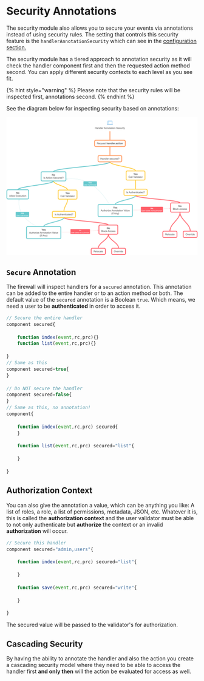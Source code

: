 # Security Annotations

The security module also allows you to secure your events via annotations instead of using security rules.  The setting that controls this security feature is the `handlerAnnotationSecurity` which can see in the [configuration section.](../getting-started/first-chapter/#annotation-security)

The security module has a tiered approach to annotation security as it will check the handler component first and then the requested action method second.  You can apply different security contexts to each level as you see fit.

{% hint style="warning" %}
Please note that the security rules will be inspected first, annotations second.
{% endhint %}

See the diagram below for inspecting security based on annotations:

![Annotation based security](../.gitbook/assets/annotationprocess.png)

## `Secure` Annotation

The firewall will inspect handlers for a `secured` annotation. This annotation can be added to the entire handler or to an action method or both. The default value of the `secured` annotation is a Boolean `true`. Which means, we need a user to be **authenticated** in order to access it.

```javascript
// Secure the entire handler
component secured{

	function index(event,rc,prc){}
	function list(event,rc,prc){}

}
// Same as this
component secured=true{
}

// Do NOT secure the handler
component secured=false{
}
// Same as this, no annotation!
component{

	function index(event,rc,prc) secured{
	}

	function list(event,rc,prc) secured="list"{

	}
	
}
```

## Authorization Context

You can also give the annotation a value, which can be anything you like: A list of roles, a role, a list of permissions, metadata, JSON, etc. Whatever it is, this is called the **authorization context** and the user validator must be able to not only authenticate but **authorize** the context or an invalid **authorization** will occur.

```javascript
// Secure this handler
component secured="admin,users"{

	function index(event,rc,prc) secured="list"{

	}
	
	function save(event,rc,prc) secured="write"{

	}

}
```

The secured value will be passed to the validator's for authorization.

## Cascading Security

By having the ability to annotate the handler and also the action you create a cascading security model where they need to be able to access the handler first **and only then** will the action be evaluated for access as well.









